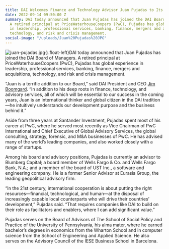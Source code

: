 ```yaml
---
title: DAI Welcomes Finance and Technology Advisor Juan Pujadas to Its Board
date: 2022-09-14 09:50:00 Z
summary: DAI today announced that Juan Pujadas has joined the DAI Board of Managers.
  A retired principal at PriceWaterhouseCoopers (PwC), Pujadas has global experience
  in leadership, professional services, banking, finance, mergers and acquisitions,
  technology, and risk and crisis management.
social-image: "/uploads/Juan%20Pujadas%20JPG"
---
```


![juan-pujadas.jpg](/uploads/juan-pujadas.jpg){:.float-left}DAI today announced that Juan Pujadas has joined the DAI Board of Managers. A retired principal at PriceWaterhouseCoopers (PwC), Pujadas has global experience in leadership, professional services, banking, finance, mergers and acquisitions, technology, and risk and crisis management.

“Juan is a terrific addition to our Board,” said DAI President and CEO [Jim Boomgard](https://www.dai.com/who-we-are/board/james-boomgard). “In addition to his deep roots in finance, technology, and advisory services, all of which will be essential to our success in the coming years, Juan is an international thinker and global citizen in the DAI tradition—he intuitively understands our development purpose and the business behind it.” 

Aside from three years at Santander Investment, Pujadas spent most of his career at PwC, where he served most recently as Vice Chairman of PwC International and Chief Executive of Global Advisory Services, the global consulting, strategy, forensic, and M&A businesses of PwC. He has advised many of the world’s leading companies, and also worked closely with a range of startups. 

Among his board and advisory positions, Pujadas is currently an advisor to Blumberg Capital; a board member of Wells Fargo & Co. and Wells Fargo Bank, N.A.; and a member of the board of UST Inc., a software and engineering company. He is a former Senior Advisor at Eurasia Group, the leading geopolitical advisory firm.

“In the 21st century, international cooperation is about putting the right resources—financial, technological, and human—at the disposal of increasingly capable local counterparts who will drive their countries’ development,” Pujadas said. “That requires companies like DAI to build on their role as facilitators and enablers, where I can add significant value.”

Pujadas serves on the Board of Advisors of The School of Social Policy and Practice of the University of Pennsylvania, his alma mater, where he earned bachelor’s degrees in economics from the Wharton School and in computer science from the School of Engineering and Applied Science. He also serves on the Advisory Council of the IESE Business School in Barcelona.